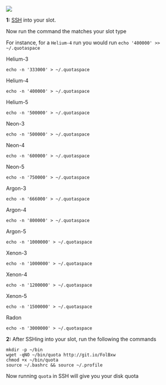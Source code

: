
![](http://idzr.org/w7tn?.png)

**1:** [SSH](https://www.feralhosting.com/faq/view?question=12) into your slot.

Now run the command the matches your slot type
  
For instance, for a `Helium-4` run you would run `echo '400000' >> ~/.quotaspace`

Helium-3

~~~
echo -n '333000' > ~/.quotaspace
~~~

Helium-4
 
~~~
echo -n '400000' > ~/.quotaspace
~~~

Helium-5

~~~
echo -n '500000' > ~/.quotaspace
~~~

Neon-3

~~~
echo -n '500000' > ~/.quotaspace
~~~

Neon-4 

~~~
echo -n '600000' > ~/.quotaspace
~~~

Neon-5

~~~
echo -n '750000' > ~/.quotaspace
~~~

Argon-3

~~~
echo -n '666000' > ~/.quotaspace
~~~

Argon-4

~~~
echo -n '800000' > ~/.quotaspace
~~~

Argon-5

~~~
echo -n '1000000' > ~/.quotaspace
~~~

Xenon-3

~~~
echo -n '1000000' > ~/.quotaspace
~~~

Xenon-4

~~~
echo -n '1200000' > ~/.quotaspace
~~~

Xenon-5

~~~
echo -n '1500000' > ~/.quotaspace
~~~

Radon

~~~
echo -n '3000000' > ~/.quotaspace
~~~

**2:** After SSHing into your slot, run the following the commands

~~~
mkdir -p ~/bin
wget -qNO ~/bin/quota http://git.io/FolBxw
chmod +x ~/bin/quota
source ~/.bashrc && source ~/.profile
~~~

Now running `quota` in SSH will give you your disk quota

